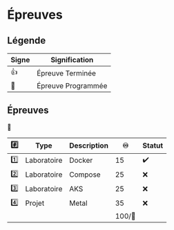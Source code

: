 # Épreuves

## Légende

| Signe              | Signification                 |
|--------------------|-------------------------------|
| :+1:               | Épreuve Terminée              |
| :calendar:         | Épreuve Programmée            |


## Épreuves

:tada:

|:hash:   | Type        | Description                                         |:infinity:| Statut           |
|---------|-------------|-----------------------------------------------------|---------|------------------|
| :one:   | Laboratoire | Docker                                              | 15      |:heavy_check_mark:|
| :two:   | Laboratoire | Compose                                             | 25      |:x:|
| :three: | Laboratoire | AKS                                                 | 25      |:x:|
| :four:  | Projet      | Metal                                               | 35      |:x:| 
|         |             |                                                     |100/:100:|                 |

